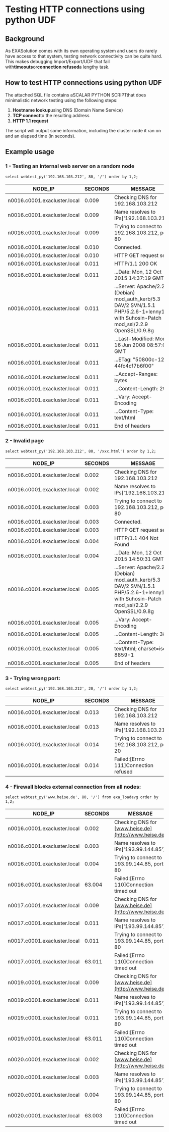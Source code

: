 # Testing HTTP connections using python UDF 
## Background

As EXASolution comes with its own operating system and users do rarely have access to that system, testing network connectivity can be quite hard. This makes debugging Import/Export/UDF that fail with**timeouts**or**connection refused**a lengthy task.

## How to test HTTP connections using python UDF

The attached SQL file contains aSCALAR PYTHON SCRIPTthat does minimalistic network testing using the following steps:

1. **Hostname lookup**using DNS (Domain Name Service)
2. **TCP connect**to the resulting address
3. **HTTP 1.1 request**

The script will output some information, including the cluster node it ran on and an elapsed time (in seconds).

## Example usage

### 1 - Testing an internal web server on a random node


```"code-sql"
select webtest_py('192.168.103.212', 80, '/') order by 1,2; 
```


| NODE_IP | SECONDS | MESSAGE |
| --- | --- | --- |
| n0016.c0001.exacluster.local | 0.009 | Checking DNS for 192.168.103.212 |
| n0016.c0001.exacluster.local | 0.009 | Name resolves to IPs['192.168.103.212'] |
| n0016.c0001.exacluster.local | 0.009 | Trying to connect to 192.168.103.212, port 80 |
| n0016.c0001.exacluster.local | 0.010 | Connected. |
| n0016.c0001.exacluster.local | 0.010 | HTTP GET request sent |
| n0016.c0001.exacluster.local | 0.011 | HTTP/1.1 200 OK |
| n0016.c0001.exacluster.local | 0.011 | ...Date: Mon, 12 Oct 2015 14:37:19 GMT |
| n0016.c0001.exacluster.local | 0.011 | ...Server: Apache/2.2.9 (Debian) mod_auth_kerb/5.3 DAV/2 SVN/1.5.1 PHP/5.2.6-1+lenny16 with Suhosin-Patch mod_ssl/2.2.9 OpenSSL/0.9.8g |
| n0016.c0001.exacluster.local | 0.011 | ...Last-Modified: Mon, 16 Jun 2008 08:57:00 GMT |
| n0016.c0001.exacluster.local | 0.011 | ...ETag: "50800c-128-44fc4cf7b6f00" |
| n0016.c0001.exacluster.local | 0.011 | ...Accept-Ranges: bytes |
| n0016.c0001.exacluster.local | 0.011 | ...Content-Length: 296 |
| n0016.c0001.exacluster.local | 0.011 | ...Vary: Accept-Encoding |
| n0016.c0001.exacluster.local | 0.011 | ...Content-Type: text/html |
| n0016.c0001.exacluster.local | 0.011 | End of headers |

### 2 - Invalid page


```"code-sql"
select webtest_py('192.168.103.212', 80, '/xxx.html') order by 1,2; 
```


| NODE_IP | SECONDS | MESSAGE |
| --- | --- | --- |
| n0016.c0001.exacluster.local | 0.002 | Checking DNS for 192.168.103.212 |
| n0016.c0001.exacluster.local | 0.002 | Name resolves to IPs['192.168.103.212'] |
| n0016.c0001.exacluster.local | 0.003 | Trying to connect to 192.168.103.212, port 80 |
| n0016.c0001.exacluster.local | 0.003 | Connected. |
| n0016.c0001.exacluster.local | 0.003 | HTTP GET request sent |
| n0016.c0001.exacluster.local | 0.004 | HTTP/1.1 404 Not Found |
| n0016.c0001.exacluster.local | 0.004 | ...Date: Mon, 12 Oct 2015 14:50:31 GMT |
| n0016.c0001.exacluster.local | 0.005 | ...Server: Apache/2.2.9 (Debian) mod_auth_kerb/5.3 DAV/2 SVN/1.5.1 PHP/5.2.6-1+lenny16 with Suhosin-Patch mod_ssl/2.2.9 OpenSSL/0.9.8g |
| n0016.c0001.exacluster.local | 0.005 | ...Vary: Accept-Encoding |
| n0016.c0001.exacluster.local | 0.005 | ...Content-Length: 388 |
| n0016.c0001.exacluster.local | 0.005 | ...Content-Type: text/html; charset=iso-8859-1 |
| n0016.c0001.exacluster.local | 0.005 | End of headers |

### 3 - Trying wrong port:


```"code-sql"
select webtest_py('192.168.103.212', 20, '/') order by 1,2; 
```


| NODE_IP | SECONDS | MESSAGE |
| --- | --- | --- |
| n0016.c0001.exacluster.local | 0.013 | Checking DNS for 192.168.103.212 |
| n0016.c0001.exacluster.local | 0.013 | Name resolves to IPs['192.168.103.212'] |
| n0016.c0001.exacluster.local | 0.014 | Trying to connect to 192.168.103.212, port 20 |
| n0016.c0001.exacluster.local | 0.014 | Failed:[Errno 111]Connection refused |

### 4 - Firewall blocks external connection from all nodes:


```"code-sql"
select webtest_py('www.heise.de', 80, '/') from exa_loadavg order by 1,2; 
```


| NODE_IP | SECONDS | MESSAGE |
| --- | --- | --- |
| n0016.c0001.exacluster.local | 0.002 | Checking DNS for [www.heise.de](http://www.heise.de) |
| n0016.c0001.exacluster.local | 0.003 | Name resolves to IPs['193.99.144.85'] |
| n0016.c0001.exacluster.local | 0.004 | Trying to connect to 193.99.144.85, port 80 |
| n0016.c0001.exacluster.local | 63.004 | Failed:[Errno 110]Connection timed out |
| n0017.c0001.exacluster.local | 0.009 | Checking DNS for [www.heise.de](http://www.heise.de) |
| n0017.c0001.exacluster.local | 0.011 | Name resolves to IPs['193.99.144.85'] |
| n0017.c0001.exacluster.local | 0.011 | Trying to connect to 193.99.144.85, port 80 |
| n0017.c0001.exacluster.local | 63.011 | Failed:[Errno 110]Connection timed out |
| n0019.c0001.exacluster.local | 0.009 | Checking DNS for [www.heise.de](http://www.heise.de) |
| n0019.c0001.exacluster.local | 0.011 | Name resolves to IPs['193.99.144.85'] |
| n0019.c0001.exacluster.local | 0.011 | Trying to connect to 193.99.144.85, port 80 |
| n0019.c0001.exacluster.local | 63.011 | Failed:[Errno 110]Connection timed out |
| n0020.c0001.exacluster.local | 0.002 | Checking DNS for [www.heise.de](http://www.heise.de) |
| n0020.c0001.exacluster.local | 0.003 | Name resolves to IPs['193.99.144.85'] |
| n0020.c0001.exacluster.local | 0.004 | Trying to connect to 193.99.144.85, port 80 |
| n0020.c0001.exacluster.local | 63.003 | Failed:[Errno 110]Connection timed out |

